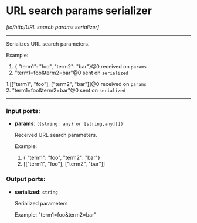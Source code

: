 # URL search params serializer

_[io/http/URL search params serializer]_

---

Serializes URL search parameters.  
  
Example:  
1. { "term1": "foo", "term2": "bar"}@0 received on `params`  
2. "term1=foo&term2=bar"@0 sent on `serialized`  
  
1.[["term1", "foo"], ["term2", "bar"]]@0 received on `params`  
2. "term1=foo&term2=bar"@0 sent on `serialized`  

---

### Input ports:

* __params__: ` ({string: any} or [string,any][]) `

    Received URL search parameters.
    
    Example:
    1. { "term1": "foo", "term2": "bar"}
    2. [["term1", "foo"], ["term2", "bar"]]

### Output ports:

* __serialized__: ` string `

    Serialized parameters
    
    Example:
    "term1=foo&term2=bar"

